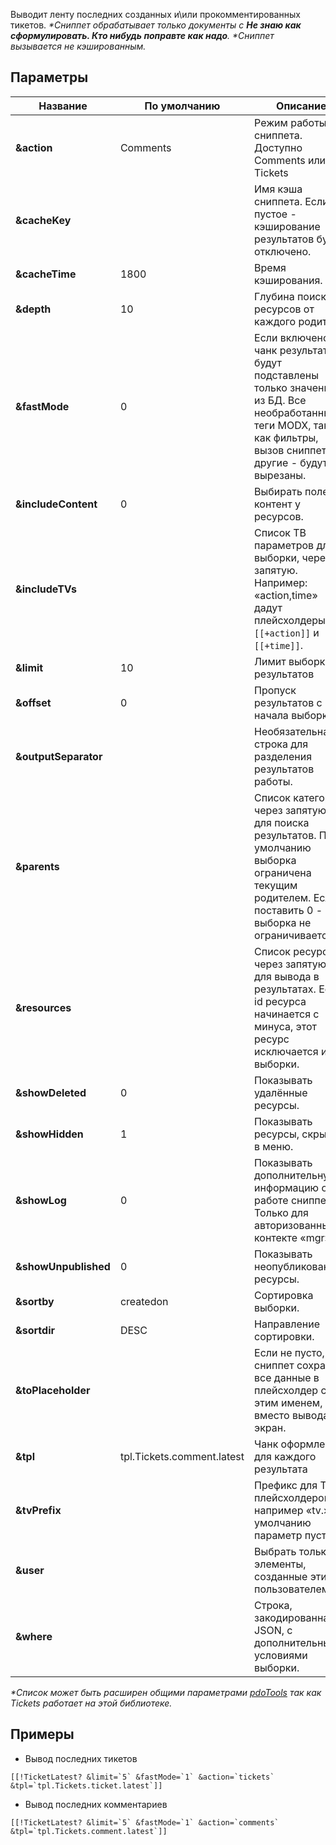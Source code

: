 Выводит ленту последних созданных и\\или прокомментированных тикетов.
*\*Сниппет обрабатывает только документы с **Не знаю как сформулировать. Кто нибудь поправте как надо**.*
*\*Сниппет вызывается не кэшированным.*

## Параметры

Название			| По умолчанию				| Описание
--------------------|---------------------------|----------------------------------------------------------------------
**&action**			| Comments					| Режим работы сниппета. Доступно Comments или Tickets
**&cacheKey**		|  							| Имя кэша сниппета. Если пустое - кэширование результатов будет отключено.
**&cacheTime**		| 1800						| Время кэширования.
**&depth**			| 10						| Глубина поиска ресурсов от каждого родителя.
**&fastMode**		| 0							| Если включено - в чанк результата будут подставлены только значения из БД. Все необработанные теги MODX, такие как фильтры, вызов сниппетов и другие - будут вырезаны.
**&includeContent**	| 0							| Выбирать поле контент у ресурсов.
**&includeTVs**		|  							| Список ТВ параметров для выборки, через запятую. Например: «action,time» дадут плейсхолдеры `[[+action]]` и `[[+time]]`.
**&limit**			| 10						| Лимит выборки результатов
**&offset**			| 0							| Пропуск результатов с начала выборки
**&outputSeparator**|  							| Необязательная строка для разделения результатов работы.
**&parents**		|  							| Список категорий, через запятую, для поиска результатов. По умолчанию выборка ограничена текущим родителем. Если поставить 0 - выборка не ограничивается.
**&resources**		|  							| Список ресурсов, через запятую, для вывода в результатах. Если id ресурса начинается с минуса, этот ресурс исключается из выборки.
**&showDeleted**	| 0							| Показывать удалённые ресурсы.
**&showHidden**		| 1							| Показывать ресурсы, скрытые в меню.
**&showLog**		| 0							| Показывать дополнительную информацию о работе сниппета. Только для авторизованных в контекте «mgr».
**&showUnpublished**| 0							| Показывать неопубликованные ресурсы.
**&sortby**			| createdon					| Сортировка выборки.
**&sortdir**		| DESC						| Направление сортировки.
**&toPlaceholder**	|  							| Если не пусто, сниппет сохранит все данные в плейсхолдер с этим именем, вместо вывода не экран.
**&tpl**			| tpl.Tickets.comment.latest| Чанк оформления для каждого результата
**&tvPrefix**		|  							| Префикс для ТВ плейсхолдеров, например «tv.». По умолчанию параметр пуст.
**&user**			|  							| Выбрать только элементы, созданные этим пользователем.
**&where**			|  							| Строка, закодированная в JSON, с дополнительными условиями выборки.

*\*Список может быть расширен общими параметрами [pdoTools][1] так как Tickets работает на этой библиотеке.*

## Примеры

* Вывод последних тикетов
```
[[!TicketLatest? &limit=`5` &fastMode=`1` &action=`tickets` &tpl=`tpl.Tickets.ticket.latest`]]
```

* Вывод последних комментариев
```
[[!TicketLatest? &limit=`5` &fastMode=`1` &action=`comments` &tpl=`tpl.Tickets.comment.latest`]]
```

[1]: /ru/01_Компоненты/01_pdoTools/04_Общие_параметры.md
